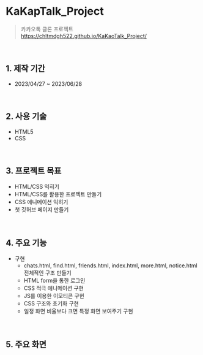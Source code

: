 # KaKapTalk_Project

> 카카오톡 클론 프로젝트  
> https://chltmdgh522.github.io/KaKaoTalk_Project/

</br>

## 1. 제작 기간

- 2023/04/27 ~ 2023/06/28

</br>

## 2. 사용 기술

- HTML5
- CSS

</br>

## 3. 프로젝트 목표

- HTML/CSS 익히기
- HTML/CSS를 활용한 프로젝트 만들기
- CSS 에니메이션 익히기
- 첫 깃허브 페이지 만들기

</br>

## 4. 주요 기능

- 구현
  - chats.html, find.html, friends.html, index.html, more.html, notice.html 전체적인 구조 만들기
  - HTML form을 통한 로그인
  - CSS 적극 에니메이션 구현
  - JS를 이용한 이모티콘 구현
  - CSS 구조와 초기화 구현
  - 일정 화면 비율보다 크면 특정 화면 보여주기 구현

</br>

## 5. 주요 화면

